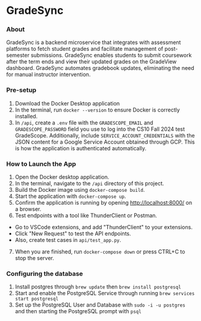 # GradeSync

### About

GradeSync is a backend microservice that integrates with assessment platforms to fetch student grades and facilitate management of post-semester submissions. GradeSync enables students to submit coursework after the term ends and view their updated grades on the GradeView dashboard. GradeSync automates gradebook updates, eliminating the need for manual instructor intervention.

### Pre-setup 
1. Download the Docker Desktop application
2. In the terminal, run `docker --version` to ensure Docker is correctly installed.
3. In `/api`, create a `.env` file with the `GRADESCOPE_EMAIL` and `GRADESCOPE_PASSWORD` field you use to log into the CS10 Fall 2024 test GradeScope. Additionally, include `SERVICE_ACCOUNT_CREDENTIALS` with the JSON content for a Google Service Account obtained through GCP. This is how the application is authenticated automatically.
### How to Launch the App

1. Open the Docker desktop application.
2. In the terminal, navigate to the `/api` directory of this project.
3. Build the Docker image using `docker-compose build`.
4. Start the application with `docker-compose up`.
5. Confirm the application is running by opening [http://localhost:8000/](http://localhost:8000/) on a browser.
6. Test endpoints with a tool like ThunderClient or Postman.
- Go to VSCode extensions, and add "ThunderClient" to your extensions.
- Click "New Request" to test the API endpoints.
- Also, create test cases in `api/test_app.py`.
7. When you are finished, run `docker-compose down` or press CTRL+C to stop the server.


### Configuring the database
1. Install postgres through `brew update` then `brew install postgresql`
2. Start and enable the PostgreSQL Service through running `brew services start postgresql`
3. Set up the PostgreSQL User and Database with `sudo -i -u postgres` and then starting the PostgreSQL prompt with `psql`
